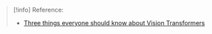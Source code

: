 > [!info] Reference:
>- [Three things everyone should know about Vision Transformers](https://github.com/github-user-en/PublicKB/blob/9fbd47011ecb457d813efaf59b8488c7ee5c4ef3/AI/Computer%20Vision%20-%20Machine%20Vision/03-ModelBuilding/Computer%20Vision%20Models/Vision%20Transformer/Three%20things%20everyone%20should%20know%20about%20Vision%20Transformers.pdf)

